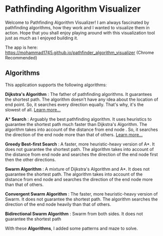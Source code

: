 # Pathfinding Algorithm Visualizer

Welcome to Pathfinding Algorithm Visualizer! I am always fascinated by pathfinding algorithms, how they work and I wanted to visualize them in action. Hope that you shall enjoy playing around with this visualization tool just as much as I enjoyed building it.

The app is here: https://mohammad1745.github.io/pathfinder_algorithm_visualizer (Chrome Recommended)

## Algorithms

This application supports the following algorithms:

**Dijkstra's Algorithm** : The father of pathfinding algorithms. It guarantees the shortest path. The algorithm doesn't have any idea about the location of end point. So, it searches every direction equally. That's why, it's the slowest of all. <a href="https://youtu.be/GazC3A4OQTE" target="_blank">Learn more...</a>

**A*** **Search** : Arguably the best pathfinding algorithm. It uses heuristics to guarantee the shortest path much faster than Dijkstra's Algorithm. The algorithm takes into account of the distance from end node . So, it searches the direction of the end node more than that of others. <a href="https://youtu.be/ySN5Wnu88nE" target="_blank">Learn more...</a>

**Greedy Best-first Search** : A faster, more heuristic-heavy version of A*. It does not guarantee the shortest path. The algorithm takes into account of the distance from end node and searches the direction of the end node first then the other directions.

**Swarm Algorithm** : A mixture of Dijkstra's Algorithm and A*. It does not guarantee the shortest path. The algorithm takes into account of the distance from end node and searches the direction of the end node more than that of others.

**Convergent Swarm Algorithm** : The faster, more heuristic-heavy version of Swarm. It does not guarantee the shortest path. The algorithm searches the direction of the end node heavily than that of others.

**Bidirectional Swarm Algorithm** : Swarm from both sides. It does not guarantee the shortest path


With these **Algorithms**, I added some patterns and maze to solve.
